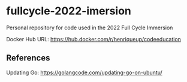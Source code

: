 # fullcycle-2022-imersion
Personal repository for code used in the 2022 Full Cycle Immersion

Docker Hub URL: https://hub.docker.com/r/henriqueup/codeeducation

## References
Updating Go: https://golangcode.com/updating-go-on-ubuntu/
